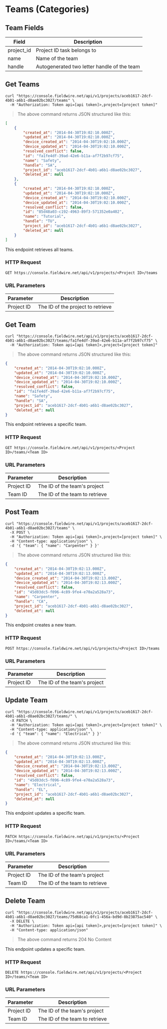# Teams (Categories)

## Team Fields

Field | Description
--------- | -----------
project_id | Project ID task belongs to
name | Name of the team
handle | Autogenerated two letter handle of the team

## Get Teams

```shell
curl "https://console.fieldwire.net/api/v1/projects/aceb1617-2dcf-4b01-a6b1-d8ae02bc3027/teams" \
  -H "Authorization: Token api=[api token]>,project=[project token]"
```

> The above command returns JSON structured like this:

```json
[
    {
        "created_at": "2014-04-30T19:02:10.000Z",
        "updated_at": "2014-04-30T19:02:10.000Z",
        "device_created_at": "2014-04-30T19:02:10.000Z",
        "device_updated_at": "2014-04-30T19:02:10.000Z",
        "resolved_conflict": false,
        "id": "fa1fe4df-39ad-42e6-b11a-af7f2b97cf75",
        "name": "Safety",
        "handle": "SA",
        "project_id": "aceb1617-2dcf-4b01-a6b1-d8ae02bc3027",
        "deleted_at": null
    },
    {
        "created_at": "2014-04-30T19:02:10.000Z",
        "updated_at": "2014-04-30T19:02:10.000Z",
        "device_created_at": "2014-04-30T19:02:10.000Z",
        "device_updated_at": "2014-04-30T19:02:10.000Z",
        "resolved_conflict": false,
        "id": "85d48a03-c192-4963-89f3-571352e0a402",
        "name": "Tutorial",
        "handle": "TU",
        "project_id": "aceb1617-2dcf-4b01-a6b1-d8ae02bc3027",
        "deleted_at": null
    }
]
```

This endpoint retrieves all teams.

### HTTP Request

`GET https://console.fieldwire.net/api/v1/projects/<Project ID>/teams`

### URL Parameters

Parameter | Description
--------- | -----------
Project ID | The ID of the project to retrieve

## Get Team

```shell
curl "https://console.fieldwire.net/api/v1/projects/aceb1617-2dcf-4b01-a6b1-d8ae02bc3027/teams/fa1fe4df-39ad-42e6-b11a-af7f2b97cf75" \
  -H "Authorization: Token api=[api token]>,project=[project token]"
```

> The above command returns JSON structured like this:

```json
{
    "created_at": "2014-04-30T19:02:10.000Z",
    "updated_at": "2014-04-30T19:02:10.000Z",
    "device_created_at": "2014-04-30T19:02:10.000Z",
    "device_updated_at": "2014-04-30T19:02:10.000Z",
    "resolved_conflict": false,
    "id": "fa1fe4df-39ad-42e6-b11a-af7f2b97cf75",
    "name": "Safety",
    "handle": "SA",
    "project_id": "aceb1617-2dcf-4b01-a6b1-d8ae02bc3027",
    "deleted_at": null
}
```

This endpoint retrieves a specific team.

### HTTP Request

`GET https://console.fieldwire.net/api/v1/projects/<Project ID>/teams/<Team ID>`

### URL Parameters

Parameter | Description
--------- | -----------
Project ID | The ID of the team's project
Team ID | The ID of the team to retrieve

## Post Team

```shell
curl "https://console.fieldwire.net/api/v1/projects/aceb1617-2dcf-4b01-a6b1-d8ae02bc3027/teams" \
  -X POST \
  -H "Authorization: Token api=[api token]>,project=[project token]" \
  -H "Content-type: application/json" \
  -d '{ "team": { "name": "Carpenter" } }'
```

> The above command returns JSON structured like this:

```json
{
    "created_at": "2014-04-30T19:02:13.000Z",
    "updated_at": "2014-04-30T19:02:13.000Z",
    "device_created_at": "2014-04-30T19:02:13.000Z",
    "device_updated_at": "2014-04-30T19:02:13.000Z",
    "resolved_conflict": false,
    "id": "45d03dc5-f096-4c89-9fe4-e70a2a528a73",
    "name": "Carpenter",
    "handle": "CA",
    "project_id": "aceb1617-2dcf-4b01-a6b1-d8ae02bc3027",
    "deleted_at": null
}
```

This endpoint creates a new team.

### HTTP Request

`POST https://console.fieldwire.net/api/v1/projects/<Project ID>/teams`

### URL Parameters

Parameter | Description
--------- | -----------
Project ID | The ID of the team's project

## Update Team

```shell
curl "https://console.fieldwire.net/api/v1/projects/aceb1617-2dcf-4b01-a6b1-d8ae02bc3027/teams/" \
  -X PATCH \
  -H "Authorization: Token api=[api token]>,project=[project token]" \
  -H "Content-type: application/json" \
  -d '{ "team": { "name": "Electrical" } }'
```

> The above command returns JSON structured like this:

```json
{
    "created_at": "2014-04-30T19:02:13.000Z",
    "updated_at": "2014-04-30T19:02:13.000Z",
    "device_created_at": "2014-04-30T19:02:13.000Z",
    "device_updated_at": "2014-04-30T19:02:13.000Z",
    "resolved_conflict": false,
    "id": "45d03dc5-f096-4c89-9fe4-e70a2a528a73",
    "name": "Electrical",
    "handle": "EL",
    "project_id": "aceb1617-2dcf-4b01-a6b1-d8ae02bc3027",
    "deleted_at": null
}
```

This endpoint updates a specific team.

### HTTP Request

`PATCH https://console.fieldwire.net/api/v1/projects/<Project ID>/teams/<Team ID>`

### URL Parameters

Parameter | Description
--------- | -----------
Project ID | The ID of the team's project
Team ID | The ID of the team to retrieve

## Delete Team

```shell
curl "https://console.fieldwire.net/api/v1/projects/aceb1617-2dcf-4b01-a6b1-d8ae02bc3027/teams/75d68ca1-0fc1-456a-bd9d-8b23875ac540" \
  -X DELETE \
  -H "Authorization: Token api=[api token]>,project=[project token]" \
  -H "Content-type: application/json"
```

> The above command returns 204 No Content

This endpoint updates a specific team.

### HTTP Request

`DELETE https://console.fieldwire.net/api/v1/projects/<Project ID>/teams/<Team ID>`

### URL Parameters

Parameter | Description
--------- | -----------
Project ID | The ID of the team's project
Team ID | The ID of the team to retrieve